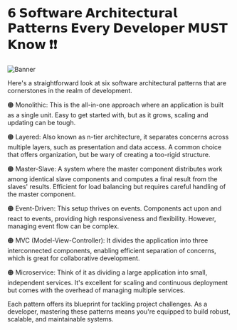 # 𝟲 𝗦𝗼𝗳𝘁𝘄𝗮𝗿𝗲 𝗔𝗿𝗰𝗵𝗶𝘁𝗲𝗰𝘁𝘂𝗿𝗮𝗹 𝗣𝗮𝘁𝘁𝗲𝗿𝗻𝘀 𝗘𝘃𝗲𝗿𝘆 𝗗𝗲𝘃𝗲𝗹𝗼𝗽𝗲𝗿 𝗠𝗨𝗦𝗧 𝗞𝗻𝗼𝘄 ❗️❗️

![Banner](../images/Layers.gif)

Here's a straightforward look at six software architectural patterns that are cornerstones in the realm of development.

🟠 Monolithic: This is the all-in-one approach where an application is built as a single unit. Easy to get started with, but as it grows, scaling and updating can be tough.

🟠 Layered: Also known as n-tier architecture, it separates concerns across multiple layers, such as presentation and data access. A common choice that offers organization, but be wary of creating a too-rigid structure.

🟠 Master-Slave: A system where the master component distributes work among identical slave components and computes a final result from the slaves' results. Efficient for load balancing but requires careful handling of the master component.

🟠 Event-Driven: This setup thrives on events. Components act upon and react to events, providing high responsiveness and flexibility. However, managing event flow can be complex.

🟠 MVC (Model-View-Controller): It divides the application into three interconnected components, enabling efficient separation of concerns, which is great for collaborative development.

🟠 Microservice: Think of it as dividing a large application into small, independent services. It's excellent for scaling and continuous deployment but comes with the overhead of managing multiple services.

Each pattern offers its blueprint for tackling project challenges. As a developer, mastering these patterns means you're equipped to build robust, scalable, and maintainable systems.

